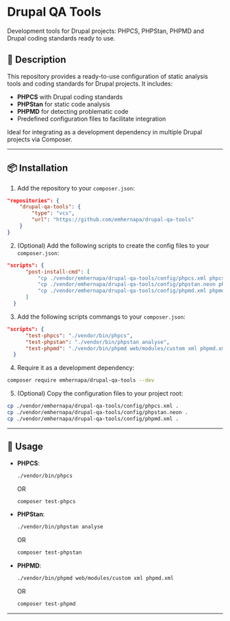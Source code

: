# Drupal QA Tools

Development tools for Drupal projects: PHPCS, PHPStan, PHPMD and Drupal coding standards ready to use.

## 🧠 Description

This repository provides a ready-to-use configuration of static analysis tools and coding standards for Drupal projects. It includes:

- **PHPCS** with Drupal coding standards  
- **PHPStan** for static code analysis  
- **PHPMD** for detecting problematic code  
- Predefined configuration files to facilitate integration  

Ideal for integrating as a development dependency in multiple Drupal projects via Composer.

---

## 📦 Installation

1. Add the repository to your `composer.json`:

```json
"repositories": {
    "drupal-qa-tools": {
        "type": "vcs",
        "url": "https://github.com/emhernapa/drupal-qa-tools"
    }
}
```

2. (Optional) Add the following scripts to create the config files to your `composer.json`:

```json
"scripts": {
      "post-install-cmd": [
          "cp ./vendor/emhernapa/drupal-qa-tools/config/phpcs.xml phpcs.xml",
          "cp ./vendor/emhernapa/drupal-qa-tools/config/phpstan.neon phpstan.neon",
          "cp ./vendor/emhernapa/drupal-qa-tools/config/phpmd.xml phpmd.xml"
      ]
  }
```

3. Add the following scripts commangs to your `composer.json`:

```json
"scripts": {
      "test-phpcs": "./vendor/bin/phpcs",
      "test-phpstan": "./vendor/bin/phpstan analyse",
      "test-phpmd": "./vendor/bin/phpmd web/modules/custom xml phpmd.xml"
  }
```

4. Require it as a development dependency:

```bash
composer require emhernapa/drupal-qa-tools --dev
```

5. (Optional) Copy the configuration files to your project root:

```bash
cp ./vendor/emhernapa/drupal-qa-tools/config/phpcs.xml .
cp ./vendor/emhernapa/drupal-qa-tools/config/phpstan.neon .
cp ./vendor/emhernapa/drupal-qa-tools/config/phpmd.xml .
```

---

## 🚀 Usage

- **PHPCS**:
  ```bash
  ./vendor/bin/phpcs
  ```
  OR
  ```bash
  composer test-phpcs
  ```

- **PHPStan**:
  ```bash
  ./vendor/bin/phpstan analyse
  ```
  OR
  ```bash
  composer test-phpstan
  ```

- **PHPMD**:
  ```bash
  ./vendor/bin/phpmd web/modules/custom xml phpmd.xml
  ```
  OR
  ```bash
  composer test-phpmd
  ```

---
